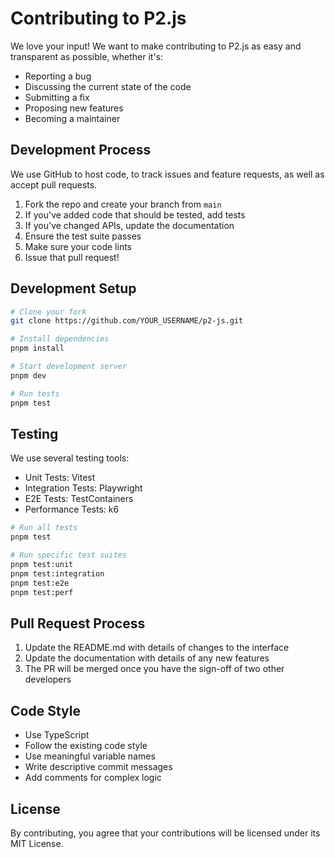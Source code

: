 # Contributing to P2.js

We love your input! We want to make contributing to P2.js as easy and transparent as possible, whether it's:

- Reporting a bug
- Discussing the current state of the code
- Submitting a fix
- Proposing new features
- Becoming a maintainer

## Development Process

We use GitHub to host code, to track issues and feature requests, as well as accept pull requests.

1. Fork the repo and create your branch from `main`
2. If you've added code that should be tested, add tests
3. If you've changed APIs, update the documentation
4. Ensure the test suite passes
5. Make sure your code lints
6. Issue that pull request!

## Development Setup

```bash
# Clone your fork
git clone https://github.com/YOUR_USERNAME/p2-js.git

# Install dependencies
pnpm install

# Start development server
pnpm dev

# Run tests
pnpm test
```

## Testing

We use several testing tools:

- Unit Tests: Vitest
- Integration Tests: Playwright
- E2E Tests: TestContainers
- Performance Tests: k6

```bash
# Run all tests
pnpm test

# Run specific test suites
pnpm test:unit
pnpm test:integration
pnpm test:e2e
pnpm test:perf
```

## Pull Request Process

1. Update the README.md with details of changes to the interface
2. Update the documentation with details of any new features
3. The PR will be merged once you have the sign-off of two other developers

## Code Style

- Use TypeScript
- Follow the existing code style
- Use meaningful variable names
- Write descriptive commit messages
- Add comments for complex logic

## License

By contributing, you agree that your contributions will be licensed under its MIT License.
